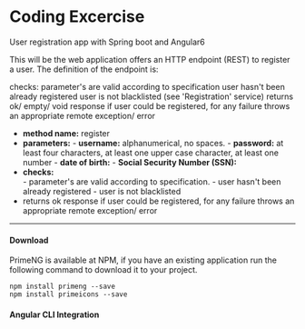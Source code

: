 # Coding Excercise

User registration app with Spring boot and Angular6


This will be the web application offers an HTTP endpoint (REST) to register a user. The definition of the endpoint is:

checks:
parameter's are valid according to specification
user hasn't been already registered
user is not blacklisted (see 'Registration' service)
returns ok/ empty/ void response if user could be registered, for any failure throws an appropriate remote exception/ error

- **method name:** register
- **parameters:**
			- **username:** alphanumerical, no spaces.
			- **password:** at least four characters, at least one upper case character, at least one number
			- **date of birth:**
			- **Social Security Number (SSN):**
- **checks:**	
			- parameter's are valid according to specification.
			- user hasn't been already registered
			- user is not blacklisted 
- returns ok response if user could be registered, for any failure throws an appropriate remote exception/ error

---

#### Download

PrimeNG is available at NPM, if you have an existing application run the following command to download it to your project.

```
npm install primeng --save
npm install primeicons --save
```

#### Angular CLI Integration


